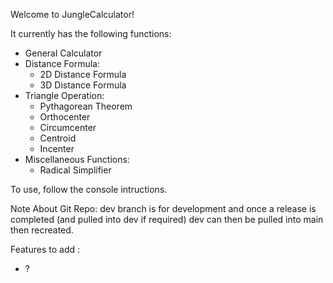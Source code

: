 Welcome to JungleCalculator!

It currently has the following functions:

- General Calculator
- Distance Formula:
    - 2D Distance Formula
    - 3D Distance Formula
- Triangle Operation:
    - Pythagorean Theorem
    - Orthocenter
    - Circumcenter
    - Centroid
    - Incenter
- Miscellaneous Functions:
    - Radical Simplifier

To use, follow the console intructions.

Note About Git Repo: dev branch is for development and once a release is completed (and pulled into dev if required) dev can then be pulled into main then recreated.

Features to add :
- ?